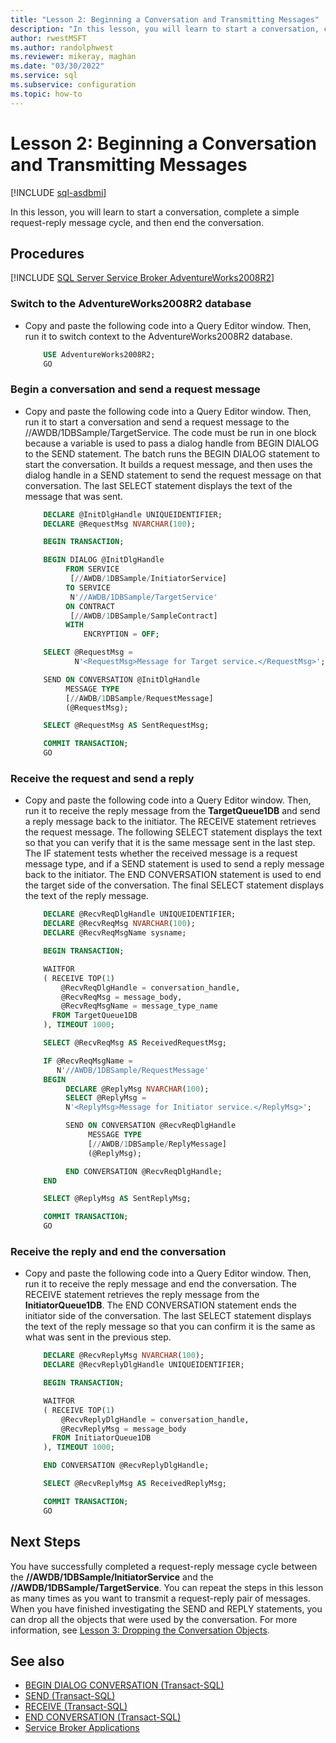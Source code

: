 ```yaml
---
title: "Lesson 2: Beginning a Conversation and Transmitting Messages"
description: "In this lesson, you will learn to start a conversation, complete a simple request-reply message cycle, and then end the conversation."
author: rwestMSFT
ms.author: randolphwest
ms.reviewer: mikeray, maghan
ms.date: "03/30/2022"
ms.service: sql
ms.subservice: configuration
ms.topic: how-to
---
```


# Lesson 2: Beginning a Conversation and Transmitting Messages

[!INCLUDE [sql-asdbmi](../../includes/applies-to-version/sql-asdbmi.md)]

In this lesson, you will learn to start a conversation, complete a simple request-reply message cycle, and then end the conversation.

## Procedures

[!INCLUDE [SQL Server Service Broker AdventureWorks2008R2](../../includes/service-broker-adventureworks-2008-r2.md)]

### Switch to the AdventureWorks2008R2 database

- Copy and paste the following code into a Query Editor window. Then, run it to switch context to the AdventureWorks2008R2 database.

    ```sql
        USE AdventureWorks2008R2;
        GO
    ```

### Begin a conversation and send a request message

- Copy and paste the following code into a Query Editor window. Then, run it to start a conversation and send a request message to the //AWDB/1DBSample/TargetService. The code must be run in one block because a variable is used to pass a dialog handle from BEGIN DIALOG to the SEND statement. The batch runs the BEGIN DIALOG statement to start the conversation. It builds a request message, and then uses the dialog handle in a SEND statement to send the request message on that conversation. The last SELECT statement displays the text of the message that was sent.

    ```sql
        DECLARE @InitDlgHandle UNIQUEIDENTIFIER;
        DECLARE @RequestMsg NVARCHAR(100);

        BEGIN TRANSACTION;

        BEGIN DIALOG @InitDlgHandle
             FROM SERVICE
              [//AWDB/1DBSample/InitiatorService]
             TO SERVICE
              N'//AWDB/1DBSample/TargetService'
             ON CONTRACT
              [//AWDB/1DBSample/SampleContract]
             WITH
                 ENCRYPTION = OFF;

        SELECT @RequestMsg =
               N'<RequestMsg>Message for Target service.</RequestMsg>';

        SEND ON CONVERSATION @InitDlgHandle
             MESSAGE TYPE
             [//AWDB/1DBSample/RequestMessage]
             (@RequestMsg);

        SELECT @RequestMsg AS SentRequestMsg;

        COMMIT TRANSACTION;
        GO
    ```

### Receive the request and send a reply

- Copy and paste the following code into a Query Editor window. Then, run it to receive the reply message from the **TargetQueue1DB** and send a reply message back to the initiator. The RECEIVE statement retrieves the request message. The following SELECT statement displays the text so that you can verify that it is the same message sent in the last step. The IF statement tests whether the received message is a request message type, and if a SEND statement is used to send a reply message back to the initiator. The END CONVERSATION statement is used to end the target side of the conversation. The final SELECT statement displays the text of the reply message.

    ```sql
        DECLARE @RecvReqDlgHandle UNIQUEIDENTIFIER;
        DECLARE @RecvReqMsg NVARCHAR(100);
        DECLARE @RecvReqMsgName sysname;

        BEGIN TRANSACTION;

        WAITFOR
        ( RECEIVE TOP(1)
            @RecvReqDlgHandle = conversation_handle,
            @RecvReqMsg = message_body,
            @RecvReqMsgName = message_type_name
          FROM TargetQueue1DB
        ), TIMEOUT 1000;

        SELECT @RecvReqMsg AS ReceivedRequestMsg;

        IF @RecvReqMsgName =
           N'//AWDB/1DBSample/RequestMessage'
        BEGIN
             DECLARE @ReplyMsg NVARCHAR(100);
             SELECT @ReplyMsg =
             N'<ReplyMsg>Message for Initiator service.</ReplyMsg>';

             SEND ON CONVERSATION @RecvReqDlgHandle
                  MESSAGE TYPE
                  [//AWDB/1DBSample/ReplyMessage]
                  (@ReplyMsg);

             END CONVERSATION @RecvReqDlgHandle;
        END

        SELECT @ReplyMsg AS SentReplyMsg;

        COMMIT TRANSACTION;
        GO
    ```

### Receive the reply and end the conversation

- Copy and paste the following code into a Query Editor window. Then, run it to receive the reply message and end the conversation. The RECEIVE statement retrieves the reply message from the **InitiatorQueue1DB**. The END CONVERSATION statement ends the initiator side of the conversation. The last SELECT statement displays the text of the reply message so that you can confirm it is the same as what was sent in the previous step.

    ```sql
        DECLARE @RecvReplyMsg NVARCHAR(100);
        DECLARE @RecvReplyDlgHandle UNIQUEIDENTIFIER;

        BEGIN TRANSACTION;

        WAITFOR
        ( RECEIVE TOP(1)
            @RecvReplyDlgHandle = conversation_handle,
            @RecvReplyMsg = message_body
          FROM InitiatorQueue1DB
        ), TIMEOUT 1000;

        END CONVERSATION @RecvReplyDlgHandle;

        SELECT @RecvReplyMsg AS ReceivedReplyMsg;

        COMMIT TRANSACTION;
        GO
    ```

## Next Steps

You have successfully completed a request-reply message cycle between the **//AWDB/1DBSample/InitiatorService** and the **//AWDB/1DBSample/TargetService**. You can repeat the steps in this lesson as many times as you want to transmit a request-reply pair of messages. When you have finished investigating the SEND and REPLY statements, you can drop all the objects that were used by the conversation. For more information, see [Lesson 3: Dropping the Conversation Objects](lesson-3-dropping-the-conversation-objects.md).

## See also

- [BEGIN DIALOG CONVERSATION (Transact-SQL)](../../t-sql/statements/begin-dialog-conversation-transact-sql.md)
- [SEND (Transact-SQL)](../../t-sql/statements/send-transact-sql.md)
- [RECEIVE (Transact-SQL)](../../t-sql/statements/receive-transact-sql.md)
- [END CONVERSATION (Transact-SQL)](../../t-sql/statements/end-conversation-transact-sql.md)
- [Service Broker Applications](service-broker-applications.md)
